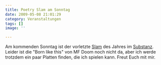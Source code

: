 ```yaml
---
title: Poetry Slam am Sonntag
date: 2009-05-08 21:01:29
category: Veranstaltungen
tags: []
image: ''

---
```


Am kommenden Sonntag ist der vorletzte [Slam](http://www.planetslam.de/munichslam.php) des Jahres im [Substanz](http://www.substanz-club.de). Leider ist die "Born like this" von MF Doom noch nicht da, aber ich werde trotzdem ein paar Platten finden, die ich spielen kann. Freut Euch mit mir.
